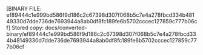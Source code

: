 [BINARY FILE: ef89444c1e999bd586f9d186c2c67398d307f068b5c7e4a278fbcd334b48149330d7dde736de7693944a8ab0df8fc189fe6b5702cccec127859c777b06cf]
Stored copy: docs/converted-binary/ef89444c1e999bd586f9d186c2c67398d307f068b5c7e4a278fbcd334b48149330d7dde736de7693944a8ab0df8fc189fe6b5702cccec127859c777b06cf
